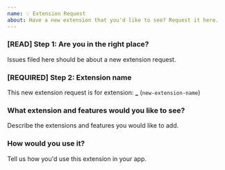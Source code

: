 ```yaml
---
name: 💡 Extension Request
about: Have a new extension that you'd like to see? Request it here.
---
```


<!-- DO NOT DELETE
validate_template=true
template_path=.github/ISSUE_TEMPLATE/er.md
-->

### [READ] Step 1: Are you in the right place?

Issues filed here should be about a new extension request. 

### [REQUIRED] Step 2: Extension name

This new extension request is for extension:  **\_** (`new-extension-name`)

### What extension and features would you like to see?

Describe the extensions and features you would like to add.

### How would you use it?

Tell us how you'd use this extension in your app.
